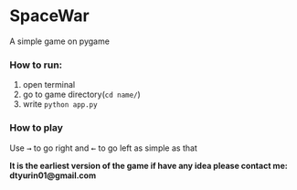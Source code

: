 # SpaceWar
A simple game on pygame

 ### How to run: ###
 1. open terminal
 2. go to game directory(`cd name/`)
 3. write `python app.py`
 
  ### How to play ###
  
  Use <kbd>→</kbd> to go right and <kbd>←</kbd> to go left as simple as that 
  
   __It is the earliest version of the game if have any idea please contact me: dtyurin01@gmail.com__ 
  
  
